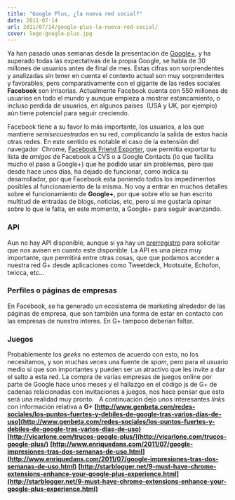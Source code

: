 ```yaml
---
title: "Google Plus, ¿la nueva red social?"
date: 2011-07-14
url: 2011/07/14/google-plus-la-nueva-red-social/
cover: logo-google-plus.jpg
---
```

Ya han pasado unas semanas desde la presentación de [Google+](http://plus.google.com), y ha superado todas las expectativas de la propia Google, se habla de 30 millones de usuarios antes de final de mes. Estas cifras son sorprendentes y analizadas sin tener en cuenta el contexto actual son muy sorprendentes y favorables, pero comparativamente con el gigante de las redes sociales **Facebook** son irrisorias. Actualmente Facebook cuenta con 550 millones de usuarios en todo el mundo y aunque empieza a mostrar estancamiento, o incluso perdida de usuarios, en algunos paises  (USA y UK, por ejemplo) aún tiene potencial para seguir creciendo.

Facebook tiene a su favor lo más importante, los usuarios, a los que mantiene _semisecuestrados_ en su red, complicando la salida de estos hacia otras redes. En este sentido es notable el caso de la extensión del navegador  Chrome, [Facebook Friend Exporter](https://chrome.google.com/webstore/detail/ficlccidpkaiepnnboobcmafnnfoomga), que permitia exportar tu lista de _amigos_ de Facebook a CVS o a Google Contacts (lo que facilita mucho el paso a Google+) que he podido usar sin problemas, pero que desde hace unos días, ha dejado de funcionar, como indica su desarrollador, por que Facebook esta poniendo todos los impedimentos posibles al funcionamiento de la misma. No voy a entrar en muchos detalles sobre el funcionamiento de **Google+**, por que sobre ello se han escrito multitud de entradas de blogs, noticias, etc, pero si me gustaría opinar sobre lo que le falta, en este momento, a Google+ para seguir avanzando.

### API

Aun no hay API disponible, aunque si ya hay un [prerregistro](https://services.google.com/fb/forms/plusdevelopers/) para solicitar que nos avisen en cuanto este disponible. La API es una pieza muy importante, que permitirá entre otras cosas, que que podamos acceder a nuestra red G+ desde aplicaciones como Tweetdeck, Hootsuite, Echofon, twicca, etc...

### Perfiles o páginas de empresas

En Facebook, se ha generado un ecosistema de marketing alrededor de las páginas de empresa, que son también una forma de estar en contacto con las empresas de nuestro interes. En G+ tampoco deberían faltar.

### Juegos

Probablemente los _geeks_ no estemos de acuerdo con esto, no los necesitamos, y son muchas veces una fuente de _spam_, pero para el usuario medio si que son importantes y pueden ser un atractivo que les invite a dar el salto a esta red. La compra de varias empresas de juegos online por parte de Google hace unos meses y el hallazgo en el código js de G+ de cadenas relacionadas con invitaciones a juegos, nos hace pensar que esto será una realidad muy pronto.   A continuación dejo unos interesantes _links_ con información relativa a **G+** **[http://www.genbeta.com/redes-sociales/los-puntos-fuertes-y-debiles-de-google-tras-varios-dias-de-uso](http://www.genbeta.com/redes-sociales/los-puntos-fuertes-y-debiles-de-google-tras-varios-dias-de-uso)** **[http://vicarlone.com/trucos-google-plus/](http://vicarlone.com/trucos-google-plus/)** **[http://www.enriquedans.com/2011/07/google-impresiones-tras-dos-semanas-de-uso.html](http://www.enriquedans.com/2011/07/google-impresiones-tras-dos-semanas-de-uso.html)** **[http://starblogger.net/9-must-have-chrome-extensions-enhance-your-google-plus-experience.html](http://starblogger.net/9-must-have-chrome-extensions-enhance-your-google-plus-experience.html)**
